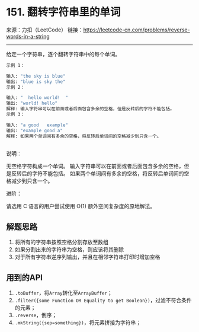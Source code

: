 # 151. 翻转字符串里的单词


来源：力扣（LeetCode）
链接：https://leetcode-cn.com/problems/reverse-words-in-a-string

---

给定一个字符串，逐个翻转字符串中的每个单词。

```bash
示例 1：

输入: "the sky is blue"
输出: "blue is sky the"
示例 2：

输入: "  hello world!  "
输出: "world! hello"
解释: 输入字符串可以在前面或者后面包含多余的空格，但是反转后的字符不能包括。
示例 3：

输入: "a good   example"
输出: "example good a"
解释: 如果两个单词间有多余的空格，将反转后单词间的空格减少到只含一个。
 
```
说明：

无空格字符构成一个单词。
输入字符串可以在前面或者后面包含多余的空格，但是反转后的字符不能包括。
如果两个单词间有多余的空格，将反转后单词间的空格减少到只含一个。
 

进阶：

请选用 C 语言的用户尝试使用 O(1) 额外空间复杂度的原地解法。


## 解题思路

1. 将所有的字符串按照空格分割存放至数组
2. 如果分割出来的字符串为空格，则应该将其删除
3. 对于所有字符串逆序列输出，并且在相邻字符串打印时增加空格


## 用到的API

1. `.toBuffer`，将`Array`转化至`ArrayBuffer`；
2. `.filter({some Function OR Equality to get Boolean})`，过滤不符合条件的元素；
3. `.reverse`，倒序；
4. `.mkString({sep=something})`，将元素拼接为字符串；

